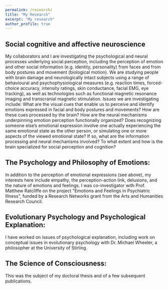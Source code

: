 ```yaml
---
permalink: /research/
title: "My Research" 
excerpt: "My research"
author_profile: true
---
```


## Social cognitive and affective neuroscience
My collaborators and I are investigating the psychological and neural processes underlying social perception, including the perception of emotion and other social information (e.g. identity, personality) from faces and from body postures and movement (biological motion). We are studying people with brain damage and neurologically intact subjects using a range of behavioural and psychophysiological measures (e.g. reaction times, forced-choice accuracy, intensity ratings, skin conductance, facial EMG, eye tracking), as well as technologies such as functional magnetic resonance imaging and transcranial magnetic stimulation. Issues we are investigating include: What are the visual cues that enable us to perceive and identify emotions expressed in facial and body postures and movements? How are these cues processed by the brain? How are the neural mechanisms underpinning emotion perception functionally organized? Does recognizing someone else’s emotional expression involve one actually experiencing the same emotional state as the other person, or simulating one or more aspects of the viewed emotional state? If so, what are the information processing and neural mechanisms involved? To what extent and how is the brain specialized for social perception and cognition? 

## The Psychology and Philosophy of Emotions:
In addition to the perception of emotional expressions (see above), my interests here include empathy, the perception-action link, delusions, and the nature of emotions and feelings. I was co-investigator with Prof. Matthew Ratcliffe on the project "Emotions and Feelings in Psychiatric Illness",  funded by a Research Networks grant from the Arts and Humanities Research Council.
## Evolutionary Psychology and Psychological Explanation: 
I have worked on issues of psychological explanation, including work on conceptual issues in evolutionary psychology with Dr. Michael Wheeler, a philosopher at the University of Stirling. 
## The Science of Consciousness:
This was the subject of my doctoral thesis and of a few subsequent publications.

